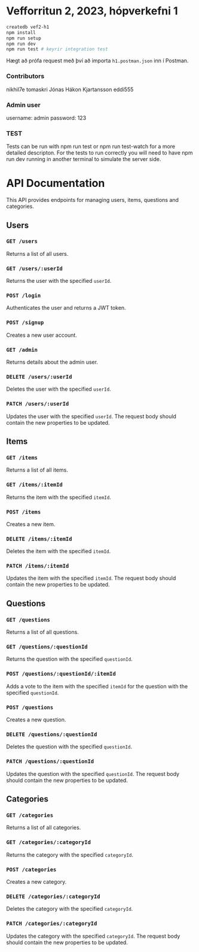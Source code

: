 # Vefforritun 2, 2023, hópverkefni 1

```bash
createdb vef2-h1
npm install
npm run setup
npm run dev
npm run test # keyrir integration test
```

Hægt að prófa request með því að importa `h1.postman.json` inn í Postman.

### Contributors

nikhil7e
tomaskri
Jónas Hákon Kjartansson
eddi555

### Admin user

username: admin
password: 123

### TEST

Tests can be run with npm run test or npm run test-watch for a more detailed descripton. For the tests to run correctly you will need to have npm run dev running in another terminal to simulate the server side.

# API Documentation

This API provides endpoints for managing users, items, questions and categories.

## Users

### `GET /users`

Returns a list of all users.

### `GET /users/:userId`

Returns the user with the specified `userId`.

### `POST /login`

Authenticates the user and returns a JWT token.

### `POST /signup`

Creates a new user account.

### `GET /admin`

Returns details about the admin user.

### `DELETE /users/:userId`

Deletes the user with the specified `userId`.

### `PATCH /users/:userId`

Updates the user with the specified `userId`. The request body should contain the new properties to be updated.

## Items

### `GET /items`

Returns a list of all items.

### `GET /items/:itemId`

Returns the item with the specified `itemId`.

### `POST /items`

Creates a new item.

### `DELETE /items/:itemId`

Deletes the item with the specified `itemId`.

### `PATCH /items/:itemId`

Updates the item with the specified `itemId`. The request body should contain the new properties to be updated.

## Questions

### `GET /questions`

Returns a list of all questions.

### `GET /questions/:questionId`

Returns the question with the specified `questionId`.

### `POST /questions/:questionId/:itemId`

Adds a vote to the item with the specified `itemId` for the question with the specified `questionId`.

### `POST /questions`

Creates a new question.

### `DELETE /questions/:questionId`

Deletes the question with the specified `questionId`.

### `PATCH /questions/:questionId`

Updates the question with the specified `questionId`. The request body should contain the new properties to be updated.

## Categories

### `GET /categories`

Returns a list of all categories.

### `GET /categories/:categoryId`

Returns the category with the specified `categoryId`.

### `POST /categories`

Creates a new category.

### `DELETE /categories/:categoryId`

Deletes the category with the specified `categoryId`.

### `PATCH /categories/:categoryId`

Updates the category with the specified `categoryId`. The request body should contain the new properties to be updated.
